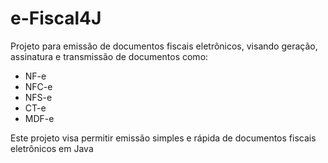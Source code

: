 # e-Fiscal4J #

Projeto para emissão de documentos fiscais eletrônicos, visando geração, assinatura e transmissão de documentos como:

* NF-e
* NFC-e
* NFS-e
* CT-e
* MDF-e

Este projeto visa permitir emissão simples e rápida de documentos fiscais eletrônicos em Java